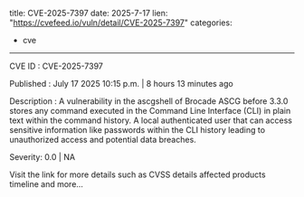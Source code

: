  
title: CVE-2025-7397
date: 2025-7-17
lien: "https://cvefeed.io/vuln/detail/CVE-2025-7397"
categories:
  - cve
---

CVE ID : CVE-2025-7397

Published :  July 17
2025
10:15 p.m. | 8 hours
13 minutes ago

Description : A vulnerability in the ascgshell
of 
Brocade ASCG before 3.3.0 stores any command executed in the Command 
Line Interface (CLI) in plain text within the command history. A local 
authenticated user that can access sensitive information like passwords 
within the CLI history leading to unauthorized access and potential data
 breaches.

Severity: 0.0 | NA

Visit the link for more details
such as CVSS details
affected products
timeline
and more...
